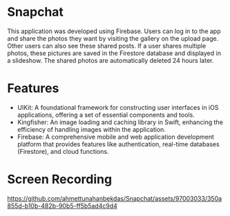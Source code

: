 # Snapchat
This application was developed using Firebase. Users can log in to the app and share the photos they want by visiting the gallery on the upload page. Other users can also see these shared posts. If a user shares multiple photos, these pictures are saved in the Firestore database and displayed in a slideshow. The shared photos are automatically deleted 24 hours later.

# Features
- UIKit: A foundational framework for constructing user interfaces in iOS applications, offering a set of essential components and tools.
- Kingfisher: An image loading and caching library in Swift, enhancing the efficiency of handling images within the application.
- Firebase: A comprehensive mobile and web application development platform that provides features like authentication, real-time databases (Firestore), and cloud functions.

# Screen Recording
 https://github.com/ahmettunahanbekdas/Snapchat/assets/97003033/350a855d-b10b-482b-90b5-ff5b5ad4c9d4


